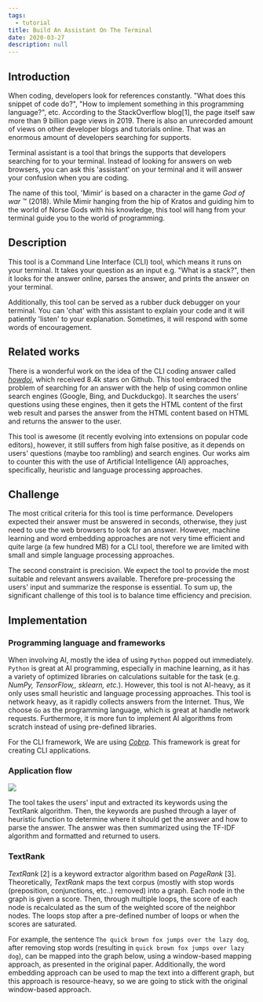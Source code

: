 ```yaml
---
tags: 
  - tutorial
title: Build An Assistant On The Terminal
date: 2020-03-27
description: null
---
```


## Introduction

When coding, developers look for references constantly. "What does this snippet of code do?", "How to implement something in this programming language?", etc. According to the StackOverflow blog[1], the page itself saw more than 9 billion page views in 2019. There is also an unrecorded amount of views on other developer blogs and tutorials online. That was an enormous amount of developers searching for supports.

Terminal assistant is a tool that brings the supports that developers searching for to your terminal. Instead of looking for answers on web browsers, you can ask this 'assistant' on your terminal and it will answer your confusion when you are coding.

The name of this tool, 'Mimir' is based on a character in the game *God of war* ™ (2018). While Mimir hanging from the hip of Kratos and guiding him to the world of Norse Gods with his knowledge, this tool will hang from your terminal guide you to the world of programming.

## Description

This tool is a Command Line Interface (CLI) tool, which means it runs on your terminal. It takes your question as an input e.g. "What is a stack?", then it looks for the answer online, parses the answer, and prints the answer on your terminal.

Additionally, this tool can be served as a rubber duck debugger on your terminal. You can 'chat' with this assistant to explain your code and it will patiently 'listen' to your explanation. Sometimes, it will respond with some words of encouragement.

## Related works

There is a wonderful work on the idea of the CLI coding answer called *[howdoi](https://github.com/gleitz/howdoi)*, which received 8.4k stars on Github. This tool embraced the problem of searching for an answer with the help of using common online search engines (Google, Bing, and Duckduckgo). It searches the users' questions using these engines, then it gets the HTML content of the first web result and parses the answer from the HTML content based on HTML and returns the answer to the user.

This tool is awesome (it recently evolving into extensions on popular code editors), however, it still suffers from high false positive, as it depends on users' questions (maybe too rambling) and search engines. Our works aim to counter this with the use of Artificial Intelligence (AI) approaches, specifically, heuristic and language processing approaches.

## Challenge

The most critical criteria for this tool is time performance. Developers expected their answer must be answered in seconds, otherwise, they just need to use the web browsers to look for an answer. However, machine learning and word embedding approaches are not very time efficient and quite large (a few hundred MB) for a CLI tool, therefore we are limited with small and simple language processing approaches.

The second constraint is precision. We expect the tool to provide the most suitable and relevant answers available. Therefore pre-processing the users' input and summarize the response is essential. To sum up, the significant challenge of this tool is to balance time efficiency and precision.

## Implementation

### Programming language and frameworks

When involving AI, mostly the idea of using `Python` popped out immediately. `Python` is great at AI programming, especially in machine learning, as it has a variety of optimized libraries on calculations suitable for the task (e.g. *NumPy, TensorFlow,, sklearn, etc.*). However, this tool is not AI-heavy, as it only uses small heuristic and language processing approaches. This tool is network heavy, as it rapidly collects answers from the Internet. Thus, We choose `Go` as the programming language, which is great at handle network requests. Furthermore, it is more fun to implement AI algorithms from scratch instead of using pre-defined libraries.

For the CLI framework, We are using *[Cobra](https://github.com/spf13/cobra)*. This framework is great for creating CLI applications.

### Application flow

![](assets/build-an-assistant-on-the-terminal_898d0616614b4483301cd1793967a1ef_md5.webp)

The tool takes the users' input and extracted its keywords using the TextRank algorithm. Then, the keywords are pushed through a layer of heuristic function to determine where it should get the answer and how to parse the answer. The answer was then summarized using the TF-IDF algorithm and formatted and returned to users.

### TextRank

*TextRank* [2] is a keyword extractor algorithm based on *PageRank* [3]. Theoretically, *TextRank* maps the text corpus (mostly with stop words (preposition, conjunctions, etc..) removed) into a graph. Each node in the graph is given a score. Then, through multiple loops, the score of each node is recalculated as the sum of the weighted score of the neighbor nodes. The loops stop after a pre-defined number of loops or when the scores are saturated.

For example, the sentence `The quick brown fox jumps over the lazy dog`, after removing stop words (resulting in `quick brown fox jumps over lazy dog`), can be mapped into the graph below, using a window-based mapping approach, as presented in the original paper. Additionally, the word embedding approach can be used to map the text into a different graph, but this approach is resource-heavy, so we are going to stick with the original window-based approach.
